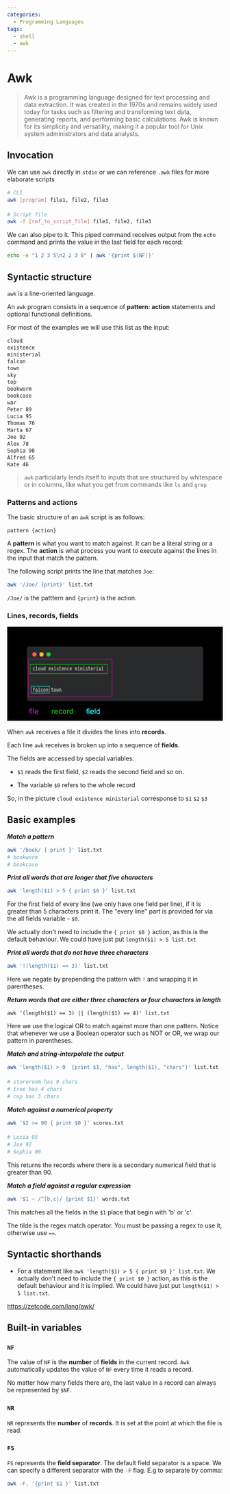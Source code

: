 ```yaml
---
categories:
  - Programming Languages
tags:
  - shell
  - awk
---
```


# Awk

> Awk is a programming language designed for text processing and data
> extraction. It was created in the 1970s and remains widely used today for
> tasks such as filtering and transforming text data, generating reports, and
> performing basic calculations. Awk is known for its simplicity and
> versatility, making it a popular tool for Unix system administrators and data
> analysts.

## Invocation

We can use `awk` directly in `stdin` or we can reference `.awk` files for more
elaborate scripts

```bash
# CLI
awk [program] file1, file2, file3

# Script file
awk -f [ref_to_script_file] file1, file2, file3
```

We can also pipe to it. This piped command receives output from the `echo`
command and prints the value in the last field for each record:

```bash
echo -e "1 2 3 5\n2 2 3 8" | awk '{print $(NF)}'
```

## Syntactic structure

`awk` is a line-oriented language.

An `awk` program consists in a sequence of **pattern: action** statements and
optional functional definitions.

For most of the examples we will use this list as the input:

```
cloud
existence
ministerial
falcon
town
sky
top
bookworm
bookcase
war
Peter 89
Lucia 95
Thomas 76
Marta 67
Joe 92
Alex 78
Sophia 90
Alfred 65
Kate 46
```

> `awk` particularly lends itself to inputs that are structured by whitespace or
> in columns, like what you get from commands like `ls` and `grep`

### Patterns and actions

The basic structure of an `awk` script is as follows:

```
pattern {action}
```

A **pattern** is what you want to match against. It can be a literal string or a
regex. The **action** is what process you want to execute against the lines in
the input that match the pattern.

The following script prints the line that matches `Joe`:

```bash
awk '/Joe/ {print}' list.txt
```

`/Joe/` is the patttern and `{print}` is the action.

### Lines, records, fields

![](/_img/awk-outline.png)

When `awk` receives a file it divides the lines into **records**.

Each line `awk` receives is broken up into a sequence of **fields**.

The fields are accessed by special variables:

- `$1` reads the first field, `$2` reads the second field and so on.

- The variable `$0` refers to the whole record

So, in the picture `cloud existence ministerial` corresponse to `$1` `$2` `$3`

## Basic examples

**_Match a pattern_**

```bash
awk '/book/ { print }' list.txt
# bookworm
# bookcase
```

**_Print all words that are longer that five characters_**

```bash
awk 'length($1) > 5 { print $0 }' list.txt
```

For the first field of every line (we only have one field per line), if it is
greater than 5 characters print it. The "every line" part is provided for via
the all fields variable - `$0`.

We actually don't need to include the `{ print $0 }` action, as this is the
default behaviour. We could have just put `length($1) > 5 list.txt`

**_Print all words that do not have three characters_**

```bash
awk '!(length($1) == 3)' list.txt
```

Here we negate by prepending the pattern with `!` and wrapping it in
parentheses.

**_Return words that are either three characters or four characters in length_**

```
awk '(length($1) == 3) || (length($1) == 4)' list.txt
```

Here we use the logical OR to match against more than one pattern. Notice that
whenever we use a Boolean operator such as NOT or OR, we wrap our pattern in
parentheses.

**_Match and string-interpolate the output_**

```bash
awk 'length($1) > 0  {print $1, "has", length($1), "chars"}' list.txt

# storeroom has 9 chars
# tree has 4 chars
# cup has 3 chars
```

**_Match against a numerical property_**

```bash
awk '$2 >= 90 { print $0 }' scores.txt

# Lucia 95
# Joe 92
# Sophia 90
```

This returns the records where there is a secondary numerical field that is
greater than 90.

**_Match a field against a regular expression_**

```bash
awk '$1 ~ /^[b,c]/ {print $1}' words.txt
```

This matches all the fields in the `$1` place that begin with 'b' or 'c'.

The tilde is the regex match operator. You must be passing a regex to use it,
otherwise use `==`.

## Syntactic shorthands

- For a statement like `awk 'length($1) > 5 { print $0 }' list.txt`. We actually
  don't need to include the `{ print $0 }` action, as this is the default
  behaviour and it is implied. We could have just put `length($1) > 5 list.txt`.

https://zetcode.com/lang/awk/

## Built-in variables

### `NF`

The value of `NF` is the **number** of **fields** in the current record. `Awk`
automatically updates the value of `NF` every time it reads a record.

No matter how many fields there are, the last value in a record can always be
represented by `$NF`.

### `NR`

`NR` represents the **number** of **records**. It is set at the point at which
the file is read.

### `FS`

`FS` represents the **field separator**. The default field separator is a space.
We can specify a different separator with the `-F` flag. E.g to separate by
comma:

```bash
awk -F, '{print $1 }' list.txt
```
